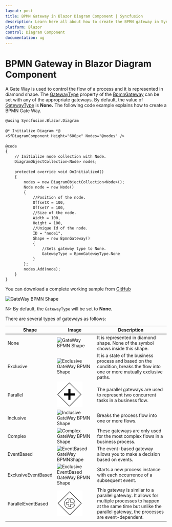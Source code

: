 ```yaml
---
layout: post
title: BPMN Gateway in Blazor Diagram Component | Syncfusion
description: Learn here all about how to create the BPMN gateway in Syncfusion Blazor Diagram component and more.
platform: Blazor
control: Diagram Component
documentation: ug
---
```


# BPMN Gateway in Blazor Diagram Component

A Gate Way is used to control the flow of a process and it is represented in diamond shape. The [GatewayType](https://help.syncfusion.com/cr/blazor/Syncfusion.Blazor.Diagram.BpmnGateway.html#Syncfusion_Blazor_Diagram_BpmnGateway_GatewayType) property of the [BpmnGateway](https://help.syncfusion.com/cr/blazor/Syncfusion.Blazor.Diagram.BpmnGateway.html) can be set with any of the appropriate gateways. By default, the value of [GatewayType](https://help.syncfusion.com/cr/blazor/Syncfusion.Blazor.Diagram.BpmnGateway.html#Syncfusion_Blazor_Diagram_BpmnGateway_GatewayType) is **None.** The following code example explains how to create a BPMN Gate Way.

```cshtml
@using Syncfusion.Blazor.Diagram

@* Initialize Diagram *@
<SfDiagramComponent Height="600px" Nodes="@nodes" />

@code
{
    // Initialize node collection with Node.
    DiagramObjectCollection<Node> nodes;

    protected override void OnInitialized()
    {
        nodes = new DiagramObjectCollection<Node>();
        Node node = new Node()
        {
            //Position of the node.
            OffsetX = 100,
            OffsetY = 100,
            //Size of the node.
            Width = 100,
            Height = 100,
            //Unique Id of the node.
            ID = "node1",
            Shape = new BpmnGateway()
            {
                //Sets gateway type to None.
                GatewayType = BpmnGatewayType.None 
            }
        };
        nodes.Add(node);
    }
}
```
You can download a complete working sample from [GitHub](https://github.com/SyncfusionExamples/Blazor-Diagram-Examples/tree/master/UG-Samples/BpmnEditor/BpmnGateway/BpmnGateway)


![GateWay BPMN Shape](../images/bpmn-gataway-none.png)

N> By default, the `GatewayType` will be set to **None.**

There are several types of gateways as follows:

| Shape | Image | Description|
| -------- | -------- | -------- |
| None | ![GateWay BPMN Shape](../images/bpmn-gataway-none.png) |It is represented in diamond shape. None of the symbol shows inside this shape.|
| Exclusive | ![Exclusive GateWay BPMN Shape](../images/Exclusive.png) |It is a state of the business process and based on the condition, breaks the flow into one or more mutually exclusive paths.|
| Parallel | ![Parallel GateWay BPMN Shape](../images/Bpmn-Gateway-Parallel.png) |The parallel gateways are used to represent two concurrent tasks in a business flow.|
| Inclusive | ![Inclusive GateWay BPMN Shape](../images/Inclusive.png) |Breaks the process flow into one or more flows.|
| Complex | ![Complex GateWay BPMN Shape](../images/Complex.png) |These gateways are only used for the most complex flows in a business process.|
| EventBased | ![EventBased GateWay BPMNShape](../images/EventBased.png) |The event-based gateway allows you to make a decision based on events.|
| ExclusiveEventBased | ![Exclusive EventBased GateWay BPMN Shape](../images/EEBased.png) |Starts a new process instance with each occurrence of a subsequent event.|
| ParallelEventBased | ![Parallel EventBased GateWay BPMN Shape](../images/Bpmn-Gateway-ParallelEventBased.png) |This gateway is similar to a parallel gateway. It allows for multiple processes to happen at the same time but unlike the parallel gateway, the processes are event-dependent.|

